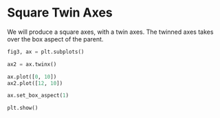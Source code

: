 # Square Twin Axes

We will produce a square axes, with a twin axes. The twinned axes takes over the box aspect of the parent.

```python
fig3, ax = plt.subplots()

ax2 = ax.twinx()

ax.plot([0, 10])
ax2.plot([12, 10])

ax.set_box_aspect(1)

plt.show()
```
